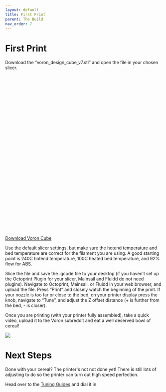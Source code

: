```yaml
---
layout: default
title: First Print
parent: The Build
nav_order: 7
---
```



<script src="https://cdnjs.cloudflare.com/ajax/libs/three.js/r120/three.min.js"></script>
<script src="https://cdn.rawgit.com/mrdoob/three.js/r120/examples/js/loaders/STLLoader.js"></script>
<script src="https://cdn.jsdelivr.net/gh/mrdoob/three.js@r120/examples/js/controls/OrbitControls.js"></script>
<script src="viewer.js"></script>

# First Print

Download the “voron\_design\_cube\_v7.stl” and open the file in your chosen slicer. 

<div id="model" style="width: 500px; height: 500px"> </div>

<script type="text/javascript">
        window.onload = function() {
        STLViewer("https://raw.githubusercontent.com/VoronDesign/Voron-2/Voron2.4/STLs/Test_Prints/Voron_Design_Cube_v7.stl", "model")
        }
</script>
[Download Voron Cube](https://raw.githubusercontent.com/VoronDesign/Voron-2/Voron2.4/STLs/Test_Prints/Voron_Design_Cube_v7.stl)

Use the default slicer settings, but make sure the hotend temperature and bed temperature are correct for the filament you are using. A good starting point is 240C hotend temperature, 100C heated bed temperature, and 92% flow for ABS.

Slice the file and save the .gcode file to your desktop (if you haven’t set up the Octoprint Plugin for your slicer, Mainsail and Fluidd do not need plugins). Navigate to Octoprint, Mainsail, or Fluidd in your web browser, and upload the file. Press “Print” and closely watch the beginning of the print. If your nozzle is too far or close to the bed, on your printer display press the knob, navigate to “Tune”, and adjust the Z offset distance (+ is further from the bed, - is closer).

Once you are printing (with your printer fully assembled), take a quick video, upload it to the Voron subreddit and eat a well deserved bowl of cereal!

![](./images/voron_cereal.png)

# Next Steps

Done with your cereal?  The printer's not not done yet!  There is still lots of adjusting to do so the printer can turn out high speed perfection.

Head over to the [Tuning Guides](../../tuning/index.md) and dial it in.

